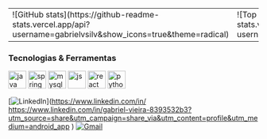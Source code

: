 <table>
  <tr>
    <td valign="top">
      ![GitHub stats](https://github-readme-stats.vercel.app/api?username=gabrielvsilv&show_icons=true&theme=radical)
    </td>
    <td valign="top">
      ![Top Langs](https://github-readme-stats.vercel.app/api/top-langs/?username=gabrielvsilv&layout=compact&theme=radical)
    </td>
  </tr>
</table>

### Tecnologias & Ferramentas
<p>
  <img src="https://cdn.jsdelivr.net/gh/devicons/devicon/icons/java/java-original.svg" width="36" alt="java"/>
  <img src="https://cdn.jsdelivr.net/gh/devicons/devicon/icons/spring/spring-original.svg" width="36" alt="spring"/>
  <img src="https://cdn.jsdelivr.net/gh/devicons/devicon/icons/mysql/mysql-original.svg" width="36" alt="mysql"/>
  <img src="https://cdn.jsdelivr.net/gh/devicons/devicon/icons/javascript/javascript-original.svg" width="36" alt="js"/>
  <img src="https://cdn.jsdelivr.net/gh/devicons/devicon/icons/react/react-original.svg" width="36" alt="react"/>
  <img src="https://cdn.jsdelivr.net/gh/devicons/devicon/icons/python/python-original.svg" width="36" alt="python"/>
</p>

[![LinkedIn](https://img.shields.io/badge/LinkedIn-0077B5?style=for-the-badge&logo=linkedin&logoColor=white)](https://www.linkedin.com/in/ https://www.linkedin.com/in/gabriel-vieira-8393532b3?utm_source=share&utm_campaign=share_via&utm_content=profile&utm_medium=android_app  )
[![Gmail](https://img.shields.io/badge/Gmail-D14836?style=for-the-badge&logo=gmail&logoColor=white)](mailto:gabtivf625@gmail.com)

